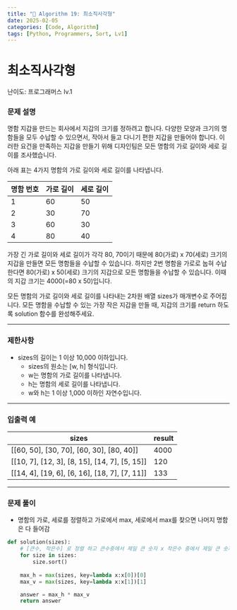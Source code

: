 ```yaml
---
title: "🧠 Algorithm 19: 최소직사각형"
date: 2025-02-05
categories: [Code, Algorithm]
tags: [Python, Programmers, Sort, Lv1]
---
```


# 최소직사각형

난이도: 프로그래머스 lv.1

### **문제 설명**

명함 지갑을 만드는 회사에서 지갑의 크기를 정하려고 합니다. 다양한 모양과 크기의 명함들을 모두 수납할 수 있으면서, 작아서 들고 다니기 편한 지갑을 만들어야 합니다. 이러한 요건을 만족하는 지갑을 만들기 위해 디자인팀은 모든 명함의 가로 길이와 세로 길이를 조사했습니다.

아래 표는 4가지 명함의 가로 길이와 세로 길이를 나타냅니다.

| 명함 번호 | 가로 길이 | 세로 길이 |
| --- | --- | --- |
| 1 | 60 | 50 |
| 2 | 30 | 70 |
| 3 | 60 | 30 |
| 4 | 80 | 40 |

가장 긴 가로 길이와 세로 길이가 각각 80, 70이기 때문에 80(가로) x 70(세로) 크기의 지갑을 만들면 모든 명함들을 수납할 수 있습니다. 하지만 2번 명함을 가로로 눕혀 수납한다면 80(가로) x 50(세로) 크기의 지갑으로 모든 명함들을 수납할 수 있습니다. 이때의 지갑 크기는 4000(=80 x 50)입니다.

모든 명함의 가로 길이와 세로 길이를 나타내는 2차원 배열 sizes가 매개변수로 주어집니다. 모든 명함을 수납할 수 있는 가장 작은 지갑을 만들 때, 지갑의 크기를 return 하도록 solution 함수를 완성해주세요.

---

### 제한사항

- sizes의 길이는 1 이상 10,000 이하입니다.
    - sizes의 원소는 [w, h] 형식입니다.
    - w는 명함의 가로 길이를 나타냅니다.
    - h는 명함의 세로 길이를 나타냅니다.
    - w와 h는 1 이상 1,000 이하인 자연수입니다.

---

### 입출력 예

| sizes | result |
| --- | --- |
| [[60, 50], [30, 70], [60, 30], [80, 40]] | 4000 |
| [[10, 7], [12, 3], [8, 15], [14, 7], [5, 15]] | 120 |
| [[14, 4], [19, 6], [6, 16], [18, 7], [7, 11]] | 133 |

---

### 문제 풀이

- 명함의 가로, 세로를 정렬하고 가로에서 max, 세로에서 max를 찾으면 나머지 명함은 다 들어감

```python
def solution(sizes):
    # [큰수, 작은수] 로 정렬 하고 큰수중에서 제일 큰 숫자 x 작은수 중에서 제일 큰 숫자
    for size in sizes:
        size.sort()
    
    max_h = max(sizes, key=lambda x:x[0])[0]
    max_v = max(sizes, key=lambda x:x[1])[1]

    answer = max_h * max_v
    return answer
```